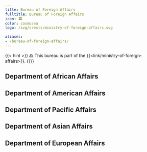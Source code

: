 ```yaml
---
title: Bureau of Foreign Affairs
fulltitle: Bureau of Foreign Affairs
icon: 🏛️
color: cosmosea
logo: /svg/crests/ministry-of-foreign-affairs.svg

aliases:
- /bureau-of-foreign-affairs/
---
```

{{< hint >}}
߷ This bureau is part of the {{<link/ministry-of-foreign-affairs>}}.
{{</hint>}}

## Department of African Affairs
## Department of American Affairs
## Department of Pacific Affairs
## Department of Asian Affairs
## Department of European Affairs
